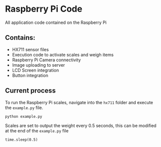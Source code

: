 # Raspberry Pi Code

All application code contained on the Raspberry Pi

## Contains:
- HX711 sensor files
- Execution code to activate scales and weigh items
- Raspberry Pi Camera connectivity
- Image uploading to server
- LCD Screen integration
- Button integration


## Current process
To run the Raspberry Pi scales, navigate into the `hx711` folder and execute the `example.py` file.
```
python example.py 
```

Scales are set to output the weight every 0.5 seconds, this can be modified at the end of the `example.py` file 
```
time.sleep(0.5)
```
